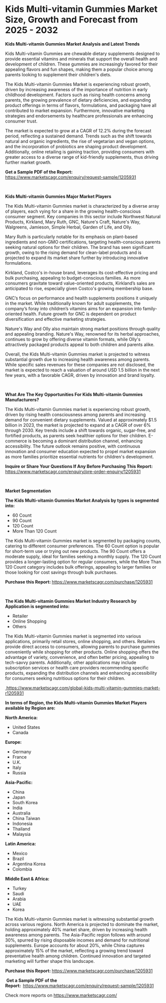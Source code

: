 <p><h1>Kids Multi-vitamin Gummies Market Size, Growth and Forecast from 2025 - 2032</h1></p><p><strong>Kids Multi-vitamin Gummies Market Analysis and Latest Trends</strong></p>
<p><p>Kids Multi-vitamin Gummies are chewable dietary supplements designed to provide essential vitamins and minerals that support the overall health and development of children. These gummies are increasingly favored for their appealing flavors and fun shapes, making them a popular choice among parents looking to supplement their children's diets.</p><p>The Kids Multi-vitamin Gummies Market is experiencing robust growth, driven by increasing awareness of the importance of nutrition in early childhood development. Factors such as rising health concerns among parents, the growing prevalence of dietary deficiencies, and expanding product offerings in terms of flavors, formulations, and packaging have all contributed to market expansion. Furthermore, innovative marketing strategies and endorsements by healthcare professionals are enhancing consumer trust.</p><p>The market is expected to grow at a CAGR of 12.2% during the forecast period, reflecting a sustained demand. Trends such as the shift towards natural and organic ingredients, the rise of vegetarian and vegan options, and the incorporation of probiotics are shaping product development. Additionally, online retailing is gaining traction, providing consumers with greater access to a diverse range of kid-friendly supplements, thus driving further market growth.</p></p>
<p><strong>Get a Sample PDF of the Report:&nbsp;</strong> <a href="https://www.marketscagr.com/enquiry/request-sample/1205931?utm_campaign=2095&utm_medium=2&utm_source=Github&utm_content=ia&utm_term=09032025&utm_id=kids-multi-vitamin-gummies">https://www.marketscagr.com/enquiry/request-sample/1205931</a></p>
<p>&nbsp;</p>
<p><strong>Kids Multi-vitamin Gummies Major Market Players</strong></p>
<p><p>The Kids Multi-vitamin Gummies market is characterized by a diverse array of players, each vying for a share in the growing health-conscious consumer segment. Key companies in this sector include Northwest Natural Products, Kirkland, Mary Ruth, GNC, Nature's Craft, Nature's Way, Walgreens, Jamieson, Simple Herbal, Garden of Life, and Olly.</p><p>Mary Ruth is particularly notable for its emphasis on plant-based ingredients and non-GMO certifications, targeting health-conscious parents seeking natural options for their children. The brand has seen significant growth, owing to the rising demand for clean-label products and is projected to expand its market share further by introducing innovative formulations.</p><p>Kirkland, Costco's in-house brand, leverages its cost-effective pricing and bulk purchasing, appealing to budget-conscious families. As more consumers gravitate toward value-oriented products, Kirkland’s sales are anticipated to rise, especially given Costco's growing membership base.</p><p>GNC’s focus on performance and health supplements positions it uniquely in the market. While traditionally known for adult supplements, the company’s foray into children’s vitamins aims for an expansion into family-oriented health. Future growth for GNC is dependent on product diversification and effective marketing strategies.</p><p>Nature's Way and Olly also maintain strong market positions through quality and appealing branding. Nature's Way, renowned for its herbal approaches, continues to grow by offering diverse vitamin formats, while Olly's attractively packaged products appeal to both children and parents alike.</p><p>Overall, the Kids Multi-vitamin Gummies market is projected to witness substantial growth due to increasing health awareness among parents. While specific sales revenues for these companies are not disclosed, the market is expected to reach a valuation of around USD 1.5 billion in the next few years, with a favorable CAGR, driven by innovation and brand loyalty.</p></p>
<p>&nbsp;</p>
<p><strong>What Are The Key Opportunities For Kids Multi-vitamin Gummies Manufacturers?</strong></p>
<p><p>The Kids Multi-vitamin Gummies market is experiencing robust growth, driven by rising health consciousness among parents and increasing demand for convenient dietary supplements. Valued at approximately $1.5 billion in 2023, the market is projected to expand at a CAGR of over 6% through 2030. Key trends include a shift towards organic, sugar-free, and fortified products, as parents seek healthier options for their children. E-commerce is becoming a dominant distribution channel, enhancing accessibility. The future outlook remains positive, with continuous innovation and consumer education expected to propel market expansion as more families prioritize essential nutrients for children's development.</p></p>
<p><strong>Inquire or Share Your Questions If Any Before Purchasing This Report:</strong> <a href="https://www.marketscagr.com/enquiry/pre-order-enquiry/1205931?utm_campaign=2095&utm_medium=2&utm_source=Github&utm_content=ia&utm_term=09032025&utm_id=kids-multi-vitamin-gummies">https://www.marketscagr.com/enquiry/pre-order-enquiry/1205931</a></p>
<p>&nbsp;</p>
<p><strong>Market Segmentation</strong></p>
<p><strong>The Kids Multi-vitamin Gummies Market Analysis by types is segmented into:</strong></p>
<p><ul><li>60 Count</li><li>90 Count</li><li>120 Count</li><li>More Than 120 Count</li></ul></p>
<p><p>The Kids Multi-vitamin Gummies market is segmented by packaging counts, catering to different consumer preferences. The 60 Count option is popular for short-term use or trying out new products. The 90 Count offers a moderate supply, ideal for families seeking a monthly supply. The 120 Count provides a longer-lasting option for regular consumers, while the More Than 120 Count category includes bulk offerings, appealing to larger families or those looking for cost savings through bulk purchases.</p></p>
<p><strong>Purchase this Report:&nbsp;</strong><a href="https://www.marketscagr.com/purchase/1205931?utm_campaign=2095&utm_medium=2&utm_source=Github&utm_content=ia&utm_term=09032025&utm_id=kids-multi-vitamin-gummies">https://www.marketscagr.com/purchase/1205931</a></p>
<p>&nbsp;</p>
<p><strong>The Kids Multi-vitamin Gummies Market Industry Research by Application is segmented into:</strong></p>
<p><ul><li>Retailer</li><li>Online Shopping</li><li>Others</li></ul></p>
<p><p>The Kids Multi-vitamin Gummies market is segmented into various applications, primarily retail stores, online shopping, and others. Retailers provide direct access to consumers, allowing parents to purchase gummies conveniently while shopping for other products. Online shopping offers the advantage of variety, convenience, and often better pricing, appealing to tech-savvy parents. Additionally, other applications may include subscription services or health care providers recommending specific products, expanding the distribution channels and enhancing accessibility for consumers seeking nutritious options for their children.</p></p>
<p><a href="https://www.marketscagr.com/global-kids-multi-vitamin-gummies-market-r1205931?utm_campaign=2095&utm_medium=2&utm_source=Github&utm_content=ia&utm_term=09032025&utm_id=kids-multi-vitamin-gummies">&nbsp;https://www.marketscagr.com/global-kids-multi-vitamin-gummies-market-r1205931</a></p>
<p><strong>In terms of Region, the Kids Multi-vitamin Gummies Market Players available by Region are:</strong></p>
<p>
    <p> <strong> North America: </strong>
        <ul>
            <li>United States</li>
            <li>Canada</li>
        </ul>
        </p> 
    <p> <strong> Europe: </strong>
        <ul>
            <li>Germany</li>
            <li>France</li>
            <li>U.K.</li>
            <li>Italy</li>
            <li>Russia</li>
        </ul>
        </p> 
    <p> <strong> Asia-Pacific: </strong>
        <ul>
            <li>China</li>
            <li>Japan</li>
            <li>South Korea</li>
            <li>India</li>
            <li>Australia</li>
            <li>China Taiwan</li>
            <li>Indonesia</li>
            <li>Thailand</li>
            <li>Malaysia</li>
        </ul>
        </p> 
    <p> <strong> Latin America: </strong>
        <ul>
            <li>Mexico</li>
            <li>Brazil</li>
            <li>Argentina Korea</li>
            <li>Colombia</li>
        </ul>
        </p> 
    <p> <strong> Middle East & Africa: </strong>
        <ul>
            <li>Turkey</li>
            <li>Saudi</li>
            <li>Arabia</li>
            <li>UAE</li>
            <li>Korea</li>
        </ul>
    </p>
    </p>
<p><p>The Kids Multi-vitamin Gummies market is witnessing substantial growth across various regions. North America is projected to dominate the market, holding approximately 40% market share, driven by increasing health awareness among parents. The Asia-Pacific region follows with around 30%, spurred by rising disposable incomes and demand for nutritional supplements. Europe accounts for about 20%, while China captures approximately 15% of the market, reflecting a growing trend toward preventative health among children. Continued innovation and targeted marketing will further shape this landscape.</p></p>
<p><strong>Purchase this Report: </strong><a href="https://www.marketscagr.com/purchase/1205931?utm_campaign=2095&utm_medium=2&utm_source=Github&utm_content=ia&utm_term=09032025&utm_id=kids-multi-vitamin-gummies">https://www.marketscagr.com/purchase/1205931</a></p>
<p>&nbsp;<strong>Get a Sample PDF of the Report:&nbsp;&nbsp;</strong><a href="https://www.marketscagr.com/enquiry/request-sample/1205931?utm_campaign=2095&utm_medium=2&utm_source=Github&utm_content=ia&utm_term=09032025&utm_id=kids-multi-vitamin-gummies">https://www.marketscagr.com/enquiry/request-sample/1205931</a></p>
<p><strong></strong></p>
<p>Check more reports on <a href="https://www.marketscagr.com/?utm_campaign=2095&utm_medium=2&utm_source=Github&utm_content=ia&utm_term=09032025&utm_id=kids-multi-vitamin-gummies">https://www.marketscagr.com/</a></p>